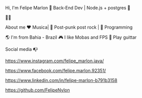 Hi, I'm Felipe Marlon 🐔
Back-End Dev | Node.js + postgres 🤖

👨‍💻

About me
❤️ Musica| 🖤 Post-punk post rock | 💙 Programming     

🌎 I'm from Bahia - Brazil
🎮 I like Mobas and FPS
💎 Play guittar


Social media 📭


https://www.instagram.com/felipe_marlon.java/  

https://www.facebook.com/felipe.marlon.92351/

https://www.linkedin.com/in/felipe-marlon-b791b3158

https://github.com/FelipeNylon
